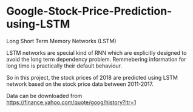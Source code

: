 # Google-Stock-Price-Prediction-using-LSTM
Long Short Term Memory Networks (LSTM)

LSTM networks are special kind of RNN which are explicitly designed to avoid the long term dependency problem. Remmebering information for long time is practically their default behaviour.

So in this project, the stock prices of 2018 are predicted using LSTM network based on the stock price data between 2011-2017.

Data can be downloaded from https://finance.yahoo.com/quote/goog/history?ltr=1

